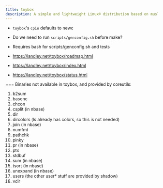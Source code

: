 ```yaml
---
title: toybox
description: A simple and lightweight Linux® distribution based on musl libc and toybox
---
```


- `toybox`'s `cpio` defaults to newc
- Do we need to run `scripts/genconfig.sh` before make?
- Requires bash for scripts/genconfig.sh and tests

- https://landley.net/toybox/roadmap.html
- https://landley.net/toybox/index.html
- https://landley.net/toybox/status.html

=== Binaries not available in toybox, and provided by coreutils:
1. b2sum
2. basenc
3. chcon
4. csplit (in nbase)
5. dir
6. dircolors (ls already has colors, so this is not needed)
7. join (in nbase)
8. numfmt
9. pathchk
10. pinky
11. pr (in nbase)
12. ptx
13. stdbuf
14. sum (in nbase)
15. tsort (in nbase)
16. unexpand (in nbase)
17. users (the other user* stuff are provided by shadow)
18. vdir
